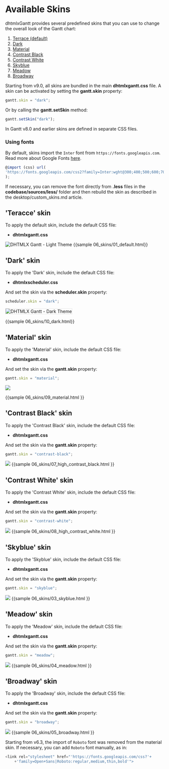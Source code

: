 Available Skins
===================================

dhtmlxGantt provides several predefined skins that you can use to change the overall look of the Gantt chart:

1. [Terrace (default)](desktop/skins.md#terraceskin)
2. [Dark](desktop/skins.md#darkskin)
3. [Material](desktop/skins.md#materialskin)
4. [Contrast Black](desktop/skins.md#contrastblackskin) 
5. [Contrast White](desktop/skins.md#contrastwhiteskin)
6. [Skyblue](desktop/skins.md#skyblueskin) 
7. [Meadow](desktop/skins.md#meadowskin)
8. [Broadway](desktop/skins.md#broadwayskin)


Starting from v9.0, all skins are bundled in the main **dhtmlxgantt.css** file. A skin can be activated by setting the **gantt.skin** property:

~~~js
gantt.skin = "dark";
~~~

Or by calling the **gantt.setSkin** method:

~~~js
gantt.setSkin("dark");
~~~

In Gantt v8.0 and earlier skins are defined in separate CSS files. 

### Using fonts

By default, skins import the `Inter` font from `https://fonts.googleapis.com`. Read more about Google Fonts [here](https://developers.google.com/fonts).

~~~js
@import (css) url(
'https://fonts.googleapis.com/css2?family=Inter:wght@300;400;500;600;700;800&display=swap'
);
~~~

If necessary, you can remove the font directly from **.less** files in the **codebase/sources/less/** folder 
and then rebuild the skin as described in the desktop/custom_skins.md article.

'Teracce' skin 
-----------------------------

To apply the default skin, include the default CSS file:


- **dhtmlxgantt.css**

<img alt="DHTMLX Gantt - Light Theme" src="desktop/gantt-default-skin.png"/>
{{sample 06_skins/01_default.html}}

'Dark' skin 
-----------------------------

To apply the 'Dark' skin, include the default CSS file:

- **dhtmlxscheduler.css**

And set the skin via the **scheduler.skin** property:

~~~js
scheduler.skin = "dark";
~~~

<img alt="DHTMLX Gantt - Dark Theme" src="desktop/gantt-dark-skin.png" style="border: 1px solid #E4E4E4"/>

{{sample 06_skins/10_dark.html}}

'Material' skin
--------------------

To apply the 'Material' skin, include the default CSS file:

- **dhtmlxgantt.css**

And set the skin via the **gantt.skin** property:

~~~js
gantt.skin = "material";
~~~

<img src="desktop/gantt_material_skin.png"/>

{{sample
06_skins/09_material.html
}}

'Contrast Black' skin
--------------------
To apply the 'Contrast Black' skin, include the default CSS file:

- **dhtmlxgantt.css**

And set the skin via the **gantt.skin** property:

~~~js
gantt.skin = "contrast-black";
~~~

<img src="desktop/gantt_contrast_black_skin.png"/>
{{sample
06_skins/07_high_contrast_black.html
}}

'Contrast White' skin
---------------------
To apply the 'Contrast White' skin, include the default CSS file:

- **dhtmlxgantt.css**

And set the skin via the **gantt.skin** property:

~~~js
gantt.skin = "contrast-white";
~~~

<img src="desktop/gantt_contrast_white_skin.png"/>
{{sample
06_skins/08_high_contrast_white.html
}}

'Skyblue' skin
----------------------------------
To apply the 'Skyblue' skin, include the default CSS file:

- **dhtmlxgantt.css**

And set the skin via the **gantt.skin** property:

~~~js
gantt.skin = "skyblue";
~~~

<img src="desktop/gantt-skyblue-skin.png"/>
{{sample
06_skins/03_skyblue.html
}}



'Meadow' skin
-----------------------------

To apply the 'Meadow' skin, include the default CSS file:

- **dhtmlxgantt.css**

And set the skin via the **gantt.skin** property:

~~~js
gantt.skin = "meadow";
~~~


<img src="desktop/gantt-meadow-skin.png"/>
{{sample
06_skins/04_meadow.html
}}


'Broadway' skin
-----------------------------
To apply the 'Broadway' skin, include the default CSS file:

- **dhtmlxgantt.css**

And set the skin via the **gantt.skin** property:

~~~js
gantt.skin = "broadway";
~~~


<img src="desktop/gantt-broadway-skin.png"/>
{{sample
06_skins/05_broadway.html
}}




Starting from v6.3, the import of `Roboto` font was removed from the material skin. If necessary, you can add `Roboto` font manually, as in:

~~~js
<link rel="stylesheet" href="'https://fonts.googleapis.com/css?'+
    +'family=Open+Sans|Roboto:regular,medium,thin,bold'">
~~~
